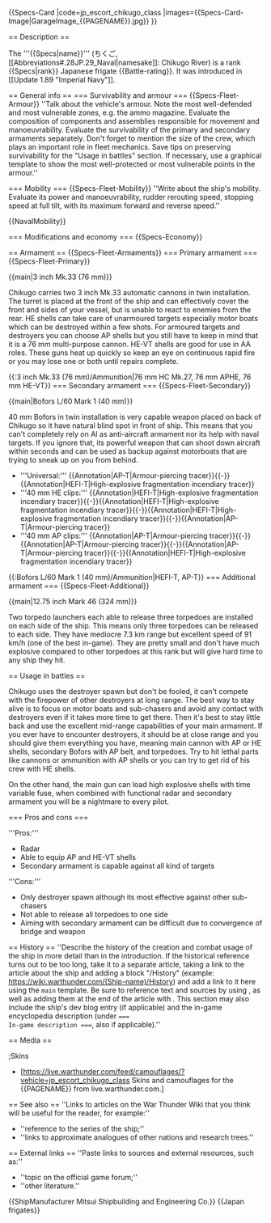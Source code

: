 {{Specs-Card
|code=jp_escort_chikugo_class
|images={{Specs-Card-Image|GarageImage_{{PAGENAME}}.jpg}}
}}

== Description ==
<!-- ''In the first part of the description, cover the history of the ship's creation and military application. In the second part, tell the reader about using this ship in the game. Add a screenshot: if a beginner player has a hard time remembering vehicles by name, a picture will help them identify the ship in question.'' -->
The '''{{Specs|name}}''' (ちくご, [[Abbreviations#.28JP.29_Naval|namesake]]: Chikugo River) is a rank {{Specs|rank}} Japanese frigate {{Battle-rating}}. It was introduced in [[Update 1.89 "Imperial Navy"]].

== General info ==
=== Survivability and armour ===
{{Specs-Fleet-Armour}}
''Talk about the vehicle's armour. Note the most well-defended and most vulnerable zones, e.g. the ammo magazine. Evaluate the composition of components and assemblies responsible for movement and manoeuvrability. Evaluate the survivability of the primary and secondary armaments separately. Don't forget to mention the size of the crew, which plays an important role in fleet mechanics. Save tips on preserving survivability for the "Usage in battles" section. If necessary, use a graphical template to show the most well-protected or most vulnerable points in the armour.''

=== Mobility ===
{{Specs-Fleet-Mobility}}
''Write about the ship's mobility. Evaluate its power and manoeuvrability, rudder rerouting speed, stopping speed at full tilt, with its maximum forward and reverse speed.''

{{NavalMobility}}

=== Modifications and economy ===
{{Specs-Economy}}

== Armament ==
{{Specs-Fleet-Armaments}}
=== Primary armament ===
{{Specs-Fleet-Primary}}
<!-- ''Provide information about the characteristics of the primary armament. Evaluate their efficacy in battle based on their reload speed, ballistics and the capacity of their shells. Add a link to the main article about the weapon: <code><nowiki>{{main|Weapon name (calibre)}}</nowiki></code>. Broadly describe the ammunition available for the primary armament, and provide recommendations on how to use it and which ammunition to choose.'' -->
{{main|3 inch Mk.33 (76 mm)}}

Chikugo carries two 3 inch Mk.33 automatic cannons in twin installation. The turret is placed at the front of the ship and can effectively cover the front and sides of your vessel, but is unable to react to enemies from the rear. HE shells can take care of unarmoured targets especially motor boats which can be destroyed within a few shots. For armoured targets and destroyers you can choose AP shells but you still have to keep in mind that it is a 76 mm multi-purpose cannon. HE-VT shells are good for use in AA roles. These guns heat up quickly so keep an eye on continuous rapid fire or you may lose one or both until repairs complete.

{{:3 inch Mk.33 (76 mm)/Ammunition|76 mm HC Mk.27, 76 mm APHE, 76 mm HE-VT}}
=== Secondary armament ===
{{Specs-Fleet-Secondary}}
<!-- ''Some ships are fitted with weapons of various calibres. Secondary armaments are defined as weapons chosen with the control <code>Select secondary weapon</code>. Evaluate the secondary armaments and give advice on how to use them. Describe the ammunition available for the secondary armament. Provide recommendations on how to use them and which ammunition to choose. Remember that any anti-air armament, even heavy calibre weapons, belong in the next section. If there is no secondary armament, remove this section.'' -->
{{main|Bofors L/60 Mark 1 (40 mm)}}

40 mm Bofors in twin installation is very capable weapon placed on back of Chikugo so it have natural blind spot in front of ship. This means that you can't completely rely on AI as anti-aircraft armament nor its help with naval targets. If you ignore that, its powerful weapon that can shoot down aircraft within seconds and can be used as backup against motorboats that are trying to sneak up on you from behind.

* '''Universal:''' {{Annotation|AP-T|Armour-piercing tracer}}{{-}}{{Annotation|HEFI-T|High-explosive fragmentation incendiary tracer}}
* '''40 mm HE clips:''' {{Annotation|HEFI-T|High-explosive fragmentation incendiary tracer}}{{-}}{{Annotation|HEFI-T|High-explosive fragmentation incendiary tracer}}{{-}}{{Annotation|HEFI-T|High-explosive fragmentation incendiary tracer}}{{-}}{{Annotation|AP-T|Armour-piercing tracer}}
* '''40 mm AP clips:''' {{Annotation|AP-T|Armour-piercing tracer}}{{-}}{{Annotation|AP-T|Armour-piercing tracer}}{{-}}{{Annotation|AP-T|Armour-piercing tracer}}{{-}}{{Annotation|HEFI-T|High-explosive fragmentation incendiary tracer}}

{{:Bofors L/60 Mark 1 (40 mm)/Ammunition|HEFI-T, AP-T}}
=== Additional armament ===
{{Specs-Fleet-Additional}}
<!-- ''Describe the available additional armaments of the ship: depth charges, mines, torpedoes. Talk about their positions, available ammunition and launch features such as dead zones of torpedoes. If there is no additional armament, remove this section.'' -->
{{main|12.75 inch Mark 46 (324 mm)}}

Two torpedo launchers each able to release three torpedoes are installed on each side of the ship. This means only three torpedoes can be released to each side. They have mediocre 7.3 km range but excellent speed of 91 km/h (one of the best in-game). They are pretty small and don't have much explosive compared to other torpedoes at this rank but will give hard time to any ship they hit.

== Usage in battles ==
<!-- ''Describe the technique of using this ship, the characteristics of her use in a team and tips on strategy. Abstain from writing an entire guide – don't try to provide a single point of view, but give the reader food for thought. Talk about the most dangerous opponents for this vehicle and provide recommendations on fighting them. If necessary, note the specifics of playing with this vehicle in various modes (AB, RB, SB).'' -->
Chikugo uses the destroyer spawn but don't be fooled, it can't compete with the firepower of other destroyers at long range. The best way to stay alive is to focus on motor boats and sub-chasers and avoid any contact with destroyers even if it takes more time to get there. Then it's best to stay little back and use the excellent mid-range capabilities of your main armament. If you ever have to encounter destroyers, it should be at close range and you should give them everything you have, meaning main cannon with AP or HE shells, secondary Bofors with AP belt, and torpedoes. Try to hit lethal parts like cannons or ammunition with AP shells or you can try to get rid of his crew with HE shells.

On the other hand, the main gun can load high explosive shells with time variable fuse, when combined with functional radar and secondary armament you will be a nightmare to every pilot.

=== Pros and cons ===
<!-- ''Summarise and briefly evaluate the vehicle in terms of its characteristics and combat effectiveness. Mark its pros and cons in the bulleted list. Try not to use more than 6 points for each of the characteristics. Avoid using categorical definitions such as "bad", "good" and the like - use substitutions with softer forms such as "inadequate" and "effective".'' -->

'''Pros:'''

* Radar
* Able to equip AP and HE-VT shells
* Secondary armament is capable against all kind of targets

'''Cons:'''

* Only destroyer spawn although its most effective against other sub-chasers
* Not able to release all torpedoes to one side
* Aiming with secondary armament can be difficult due to convergence of bridge and weapon

== History ==
''Describe the history of the creation and combat usage of the ship in more detail than in the introduction. If the historical reference turns out to be too long, take it to a separate article, taking a link to the article about the ship and adding a block "/History" (example: <nowiki>https://wiki.warthunder.com/(Ship-name)/History</nowiki>) and add a link to it here using the <code>main</code> template. Be sure to reference text and sources by using <code><nowiki><ref></ref></nowiki></code>, as well as adding them at the end of the article with <code><nowiki><references /></nowiki></code>. This section may also include the ship's dev blog entry (if applicable) and the in-game encyclopedia description (under <code><nowiki>=== In-game description ===</nowiki></code>, also if applicable).''

== Media ==
<!-- ''Excellent additions to the article would be video guides, screenshots from the game, and photos.'' -->

;Skins

* [https://live.warthunder.com/feed/camouflages/?vehicle=jp_escort_chikugo_class Skins and camouflages for the {{PAGENAME}} from live.warthunder.com.]

== See also ==
''Links to articles on the War Thunder Wiki that you think will be useful for the reader, for example:''

* ''reference to the series of the ship;''
* ''links to approximate analogues of other nations and research trees.''

== External links ==
''Paste links to sources and external resources, such as:''

* ''topic on the official game forum;''
* ''other literature.''

{{ShipManufacturer Mitsui Shipbuilding and Engineering Co.}}
{{Japan frigates}}